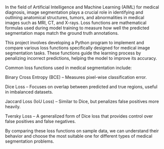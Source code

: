 In the field of Artificial Intelligence and Machine Learning (AIML) for medical diagnosis, image segmentation plays a crucial role in identifying and outlining anatomical structures, tumors, and abnormalities in medical images such as MRI, CT, and X-rays. Loss functions are mathematical formulas used during model training to measure how well the predicted segmentation maps match the ground truth annotations.

This project involves developing a Python program to implement and compare various loss functions specifically designed for medical image segmentation tasks. These functions guide the learning process by penalizing incorrect predictions, helping the model to improve its accuracy.

Common loss functions used in medical segmentation include:

Binary Cross Entropy (BCE) – Measures pixel-wise classification error.

Dice Loss – Focuses on overlap between predicted and true regions, useful in imbalanced datasets.

Jaccard Loss (IoU Loss) – Similar to Dice, but penalizes false positives more heavily.

Tversky Loss – A generalized form of Dice loss that provides control over false positives and false negatives.

By comparing these loss functions on sample data, we can understand their behavior and choose the most suitable one for different types of medical segmentation problems.
